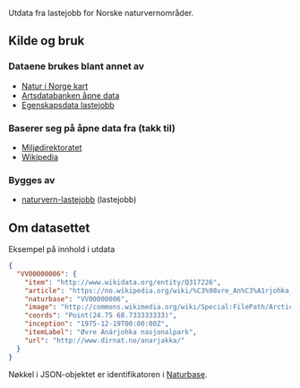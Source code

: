 Utdata fra lastejobb for Norske naturvernområder.

## Kilde og bruk
### Dataene brukes blant annet av

* [Natur i Norge kart](https://github.com/Artsdatabanken/nin-kart-frontend)
* [Artsdatabanken åpne data](https://data.artsdatabanken.no/)
* [Egenskapsdata lastejobb](https://github.com/Artsdatabanken/nin-egenskapsdata-lastejobb-kverna)

### Baserer seg på åpne data fra (takk til)

* [Miljødirektoratet](https://www.miljodirektoratet.no/)
* [Wikipedia](https://no.wikipedia.org)

### Bygges av

* [naturvern-lastejobb](https://github.com/Artsdatabanken/naturvern-lastejobb) (lastejobb)

## Om datasettet


Eksempel på innhold i utdata

```json
{
  "VV00000006": {
    "item": "http://www.wikidata.org/entity/Q317226",
    "article": "https://no.wikipedia.org/wiki/%C3%98vre_An%C3%A1rjohka_nasjonalpark",
    "naturbase": "VV00000006",
    "image": "http://commons.wikimedia.org/wiki/Special:FilePath/Arctic%20sunset.jpg",
    "coords": "Point(24.75 68.733333333)",
    "inception": "1975-12-19T00:00:00Z",
    "itemLabel": "Øvre Anárjohka nasjonalpark",
    "url": "http://www.dirnat.no/anarjakka/"
  }
}
```

Nøkkel i JSON-objektet er identifikatoren i [Naturbase](https://www.miljodirektoratet.no/verktoy/naturbase/).
